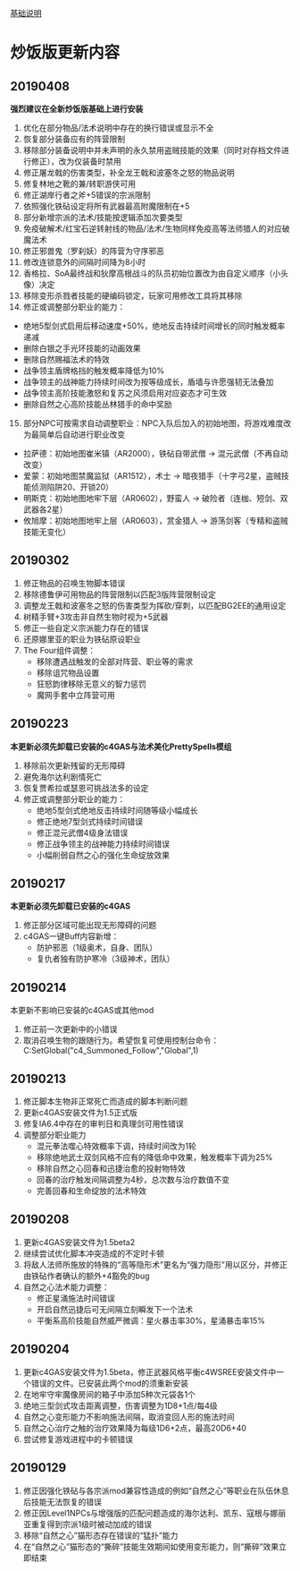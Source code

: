 [基础说明](BG2EE_IA_c4Customize.md)
# 炒饭版更新内容

## 20190408
**强烈建议在全新炒饭版基础上进行安装**
1. 优化在部分物品/法术说明中存在的换行错误或显示不全
2. 恢复部分装备应有的阵营限制
3. 移除部分装备说明中并未声明的永久禁用盗贼技能的效果（同时对存档文件进行修正），改为仅装备时禁用
4. 修正屠龙戟的伤害类型，补全龙王戟和波塞冬之怒的物品说明
5. 修复林地之靴的兼/转职游侠可用
6. 修正湖岸行者之斧+5错误的宗派限制
7. 依照强化铁砧设定将所有武器最高附魔限制在+5
8. 部分新增宗派的法术/技能按逻辑添加次要类型
9. 免疫破解术/红宝石逆转射线的物品/法术/生物同样免疫高等法师猎人的对应破魔法术
10. 修正邪兽鬼（罗刹妖）的阵营为守序邪恶
11. 修改连锁意外的间隔时间降为8小时
12. 香格拉、SoA最终战和狄摩高根战斗的队员初始位置改为由自定义顺序（小头像）决定
13. 移除变形杀戮者技能的硬编码锁定，玩家可用修改工具将其移除
14. 修正或调整部分职业的能力：
   - 绝地5型剑式启用后移动速度+50%，绝地反击持续时间增长的同时触发概率递减
   - 删除白银之手光环技能的动画效果
   - 删除自然赐福法术的特效
   - 战争领主盾牌格挡的触发概率降低为10%
   - 战争领主的战神能力持续时间改为按等级成长，盾墙与许愿强韧无法叠加
   - 战争领主高阶技能激怒和复苏之风须启用对应姿态才可生效
   - 删除自然之心高阶技能丛林猎手的命中奖励
15. 部分NPC可按需求自动调整职业：NPC入队后加入的初始地图，将游戏难度改为最简单后自动进行职业改变
   - 拉萨德：初始地图崔米镇（AR2000），铁砧自带武僧 → 混元武僧（不再自动改变）
   - 爱蒙：初始地图禁魔监狱（AR1512），术士 → 暗夜猎手（十字弓2星，盗贼技能侦测陷阱20、开锁20）
   - 明斯克：初始地图地牢下层（AR0602），野蛮人 → 破险者（连枷、短剑、双武器各2星）
   - 攸旭摩：初始地图地牢上层（AR0603），赏金猎人 → 游荡剑客（专精和盗贼技能无变化）

## 20190302
1. 修正物品的召唤生物脚本错误
2. 移除德鲁伊可用物品的阵营限制以匹配3版阵营限制设定
3. 调整龙王戟和波塞冬之怒的伤害类型为挥砍/穿刺，以匹配BG2EE的通用设定
4. 树精手臂+3攻击非自然生物时视为+5武器
5. 修正一些自定义宗派能力存在的错误
6. 还原娜里亚的职业为铁砧原设职业
7. The Four组件调整：
   - 移除遭遇战触发的全部对阵营、职业等的需求
   - 移除诅咒物品设置
   - 狂怒韵律移除无意义的智力惩罚
   - 魔网手套中立阵营可用

## 20190223
**本更新必须先卸载已安装的c4GAS与法术美化PrettySpells模组**
1. 移除前次更新残留的无形障碍
2. 避免海尔达利剧情死亡
3. 恢复贾希拉或瑟恩可挑战法多的设定
4. 修正或调整部分职业的能力：
   - 绝地5型剑式绝地反击持续时间随等级小幅成长
   - 修正绝地7型剑式持续时间错误
   - 修正混元武僧4级身法错误
   - 修正战争领主的战神能力持续时间错误
   - 小幅削弱自然之心的强化生命绽放效果

## 20190217  
**本更新必须先卸载已安装的c4GAS**
1. 修正部分区域可能出现无形障碍的问题
2. c4GAS一键Buff内容新增：
   - 防护邪恶（1级奥术，自身、团队）
   - 复仇者独有防护寒冷（3级神术，团队）

## 20190214  
本更新不影响已安装的c4GAS或其他mod
1. 修正前一次更新中的小错误
2. 取消召唤生物的跟随行为。希望恢复可使用控制台命令：C:SetGlobal("c4_Summoned_Follow","Global",1)

## 20190213
1. 修正脚本生物非正常死亡而造成的脚本判断问题
2. 更新c4GAS安装文件为1.5正式版
3. 修复IA6.4中存在的审判日和真理剑可用性错误
4. 调整部分职业能力
   - 混元拳法噬心特效概率下调，持续时间改为1轮
   - 移除绝地武士双剑风格不应有的降低命中效果，触发概率下调为25%
   - 移除自然之心回春和迅捷治愈的投射物特效
   - 回春的治疗触发间隔调整为4秒，总次数与治疗数值不变
   - 完善回春和生命绽放的法术特效

## 20190208
1. 更新c4GAS安装文件为1.5beta2
2. 继续尝试优化脚本冲突造成的不定时卡顿
3. 将敌人法师所施放的特殊的“高等隐形术”更名为“强力隐形”用以区分，并修正由铁砧作者确认的额外+4豁免的bug
4. 自然之心法术能力调整：
   - 修正星涌施法时间错误
   - 开启自然迅捷后可无间隔立刻瞬发下一个法术
   - 平衡系高阶技能自然威严微调：星火暴击率30%，星涌暴击率15%

## 20190204
1. 更新c4GAS安装文件为1.5beta，修正武器风格平衡c4WSREE安装文件中一个错误的文件。已安装此两个mod的须重新安装
2. 在地牢守牢魔像房间的箱子中添加5种次元袋各1个
3. 绝地三型剑式攻击距离调整，伤害调整为1D8+1点/每4级
4. 自然之心变形能力不影响施法间隔，取消变回人形的施法时间
5. 自然之心治疗之触的治疗效果降为每级1D6+2点，最高20D6+40
6. 尝试修复游戏进程中的卡顿错误

## 20190129
1.	修正因强化铁砧与各宗派mod兼容性造成的例如“自然之心”等职业在队伍休息后技能无法恢复的错误
2.	修正因Level1NPCs与增强版的匹配问题造成的海尔达利、凯东、寇根与娜丽亚重复得到宗派1级时被动加成的错误
3.	移除“自然之心”猫形态存在错误的“猛扑”能力
4.	在“自然之心”猫形态的“撕碎”技能生效期间如使用变形能力，则“撕碎”效果立即结束

